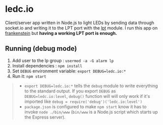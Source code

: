 # ledc.io
Client/server app written in Node.js to light LEDs by sending data through socket.io and writing it to the LPT port with the [lpt](https://www.npmjs.com/package/lpt) module. I run this app on [frankenstein](https://github.com/brunopk/frankenstein) but **having a working LPT port is enough.** 

## Running (debug mode)
1. Add user to the lp group : ``usermod -a -G alarm lp``
2. Install dependencies : ``npm install``
3. Set ``DEBUG`` environment variable: ``export DEBUG=ledc.io:*``
4. Run it: ``npm start``

> - ``export DEBUG=ledc.io:*`` tells the ``debug`` module to write everything to the standard output. If you export ``DEBUG`` as ``DEBUG=ledc.io:level``, ``debug()`` function will will only work if it's imported like ``debug = require('debug')('ledc.io:level')`` 
> -  ``package.json`` is configured to make ``npm start`` know it has to invoke ``node ./bin/www`` (``bin/www`` is a Node.js script which starts up the Express server).
